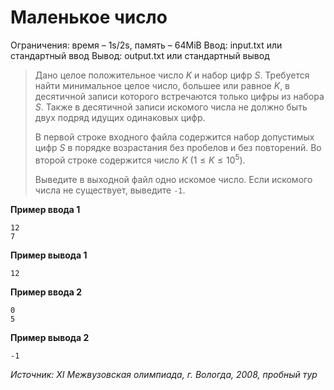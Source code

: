 # Маленькое число

Ограничения: время – 1s/2s, память – 64MiB Ввод: input.txt или стандартный ввод Вывод: output.txt или стандартный вывод

> Дано целое положительное число $K$ и набор цифр $S$. Требуется найти минимальное целое число, большее или равное $K$, в десятичной записи которого встречаются только цифры из набора $S$. Также в десятичной записи искомого числа не должно быть двух подряд идущих одинаковых цифр.
>
> В первой строке входного файла содержится набор допустимых цифр $S$ в порядке возрастания без пробелов и без повторений. Во второй строке содержится число $K$ $(1 ≤ K ≤ 10^5)$.
>
> Выведите в выходной файл одно искомое число. Если искомого числа не существует, выведите `-1`.

**Пример ввода 1**
```
12
7
```
**Пример вывода 1**
```
12
```
**Пример ввода 2**
```
0
5
```
**Пример вывода 2**
```
-1
```

*Источник: XI Межвузовская олимпиада, г. Вологда, 2008, пробный тур*
